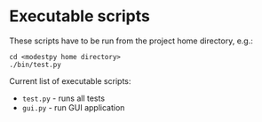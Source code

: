 # Executable scripts

These scripts have to be run from the project home directory, e.g.:

    cd <modestpy home directory>
    ./bin/test.py

Current list of executable scripts:

* `test.py` - runs all tests
* `gui.py` - run GUI application
